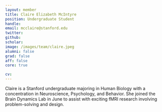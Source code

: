 ```yaml
---
layout: member
title: Claire Elizabeth McIntyre
position: Undergraduate Student
handle:
email: mcclaire@stanford.edu
twitter:
github:
scholar:
image: /images/team/claire.jpeg
alumni: false
grad: false
aff: false
core: true

cv:
---
```


Claire is a Stanford undergraduate majoring in Human Biology with a concentration in Neuroscience, Psychology, and Behavior. She joined the Brain Dynamics Lab in June to assist with exciting fMRI research involving problem-solving and design.
